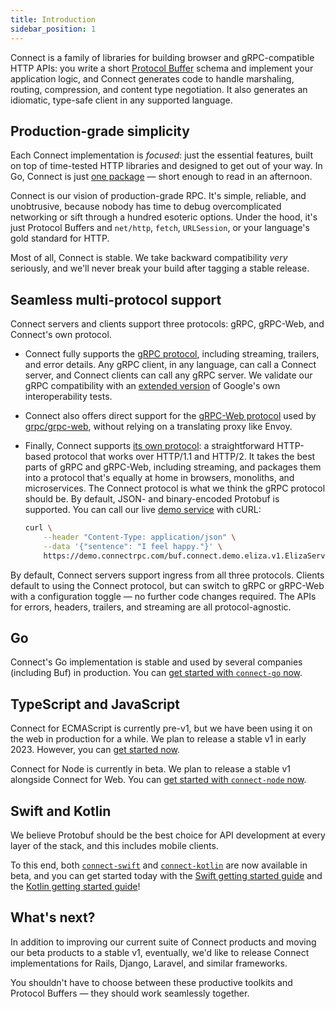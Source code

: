 ```yaml
---
title: Introduction
sidebar_position: 1
---
```


Connect is a family of libraries for building browser and gRPC-compatible HTTP
APIs: you write a short [Protocol Buffer][protobuf] schema and implement your
application logic, and Connect generates code to handle marshaling, routing,
compression, and content type negotiation. It also generates an idiomatic,
type-safe client in any supported language.

## Production-grade simplicity

Each Connect implementation is _focused_: just the essential features,
built on top of time-tested HTTP libraries and designed to get out of your way.
In Go, Connect is just [one package][connect-go] &mdash; short enough to read
in an afternoon.

Connect is our vision of production-grade RPC. It's simple, reliable, and
unobtrusive, because nobody has time to debug overcomplicated networking or
sift through a hundred esoteric options. Under the hood, it's just Protocol
Buffers and `net/http`, `fetch`, `URLSession`, or your language's gold standard
for HTTP.

Most of all, Connect is stable. We take backward compatibility _very_
seriously, and we'll never break your build after tagging a stable release.

## Seamless multi-protocol support

Connect servers and clients support three protocols: gRPC, gRPC-Web, and
Connect's own protocol.

- Connect fully supports the [gRPC protocol][grpc-protocol], including
  streaming, trailers, and error details. Any gRPC client, in any language, can
  call a Connect server, and Connect clients can call any gRPC server. We
  validate our gRPC compatibility with an [extended version][connect-crosstest]
  of Google's own interoperability tests.
- Connect also offers direct support for the [gRPC-Web
  protocol][grpcweb-protocol] used by [grpc/grpc-web][grpcweb], without relying
  on a translating proxy like Envoy.
- Finally, Connect supports [its own protocol][connect-protocol]: a
  straightforward HTTP-based protocol that works over HTTP/1.1 and HTTP/2. It
  takes the best parts of gRPC and gRPC-Web, including streaming,
  and packages them into a protocol that's equally at home in browsers, monoliths, and
  microservices. The Connect protocol is what we think the gRPC protocol should
  be. By default, JSON- and binary-encoded Protobuf is supported. You can
  call our live [demo service][demo] with cURL:

  ```bash
  curl \
      --header "Content-Type: application/json" \
      --data '{"sentence": "I feel happy."}' \
      https://demo.connectrpc.com/buf.connect.demo.eliza.v1.ElizaService/Say
  ```

By default, Connect servers support ingress from all three protocols. Clients
default to using the Connect protocol, but can switch to gRPC or gRPC-Web with
a configuration toggle &mdash; no further code changes required. The APIs for
errors, headers, trailers, and streaming are all protocol-agnostic.

## Go

Connect's Go implementation is stable and used by several companies (including
Buf) in production. You can [get started with `connect-go`
now][go-getting-started].

## TypeScript and JavaScript

Connect for ECMAScript is currently pre-v1, but we have been using it on the web
in production for a while. We plan to release a stable v1 in early 2023. However,
you can [get started now][web-getting-started].

Connect for Node is currently in beta. We plan to release a stable v1
alongside Connect for Web.  You can [get started with `connect-node` now][node-getting-started].

## Swift and Kotlin

We believe Protobuf should be the best choice for API development
at every layer of the stack, and this includes mobile clients.

To this end, both [`connect-swift`][connect-swift] and [`connect-kotlin`][connect-kotlin] are now available in beta,
and you can get started today with the [Swift getting started guide][swift-getting-started] and
the [Kotlin getting started guide][kotlin-getting-started]!

## What's next?

In addition to improving our current suite of Connect products and moving
our beta products to a stable v1, eventually, we'd like to release Connect
implementations for Rails, Django, Laravel, and similar frameworks.

You shouldn't have to choose between these productive toolkits and
Protocol Buffers &mdash; they should work seamlessly together.

[connect-crosstest]: https://github.com/bufbuild/connect-crosstest
[connect-go]: https://github.com/bufbuild/connect-go
[connect-kotlin]: https://github.com/bufbuild/connect-kotlin
[connect-swift]: https://github.com/bufbuild/connect-swift
[swift-launch-blog-post]: https://buf.build/blog/announcing-connect-swift
[connect-protocol]: https://connectrpc.com/docs/protocol
[demo]: https://github.com/bufbuild/connect-demo
[go-getting-started]: /docs/go/getting-started
[kotlin-getting-started]: /docs/kotlin/getting-started
[swift-getting-started]: /docs/swift/getting-started
[web-getting-started]: /docs/web/getting-started
[node-getting-started]: /docs/node/getting-started
[grpcweb]: https://github.com/grpc/grpc-web
[grpcweb-protocol]: https://github.com/grpc/grpc/blob/master/doc/PROTOCOL-WEB.md
[grpc-protocol]: https://github.com/grpc/grpc/blob/master/doc/PROTOCOL-HTTP2.md
[launch-blog-post]: https://buf.build/blog/connect-a-better-grpc
[web-launch-blog-post]: https://buf.build/blog/connect-web-protobuf-grpc-in-the-browser
[node-launch-blog-post]: https://buf.build/blog/connect-node-preview
[protobuf]: https://developers.google.com/protocol-buffers
